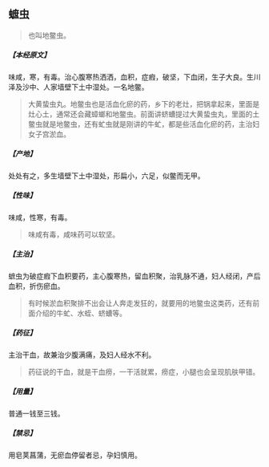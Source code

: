 ## 蟅虫

> 也叫地鳖虫。

##### 【本经原文】
味咸，寒，有毒。治心腹寒热洒洒，血积，症瘕，破坚，下血闭，生子大良。生川泽及沙中、人家墙壁下土中湿处。一名地鳖。

> 大黄蛰虫丸。地鳖虫也是活血化瘀的药，乡下的老灶，把锅拿起来，里面是灶心土，通常还会藏蟑螂和地鳖虫。前面讲蛴螬提过大黄蛰虫丸，里面的土鳖虫就是地鳖虫，还有虻虫就是刚讲的牛虻，都是些活血化瘀的药，主治妇女子宫淤血。

##### 【产地】
处处有之，多生墙壁下土中湿处，形扁小，六足，似鳖而无甲。
##### 【性味】
味咸，性寒，有毒。

> 味咸有毒，咸味药可以软坚。

##### 【主治】
蟅虫为破症瘕下血积要药，主心腹寒热，留血积聚，治乳脉不通，妇人经闭，产后血积，折伤瘀血。

> 有时候淤血积聚排不出会让人奔走发狂的，就要用的地鳖虫这类药，还有前面介绍的牛虻、水蛭、蛴螬等。

##### 【药征】
主治干血，故兼治少腹满痛，及妇人经水不利。

> 药征说的干血，就是干血痨，一干活就累，痨症，小腿也会呈现肌肤甲错。

##### 【用量】
普通一钱至三钱。
##### 【禁忌】
用皂荚菖蒲，无瘀血停留者忌，孕妇慎用。